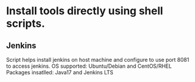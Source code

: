 # Install tools directly using shell scripts.

## Jenkins
Script helps install jenkins on host machine and configure to use port 8081 to access jenkins.
OS supported: Ubuntu/Debian and CentOS/RHEL
Packages insatlled: Java17 and Jenkins LTS
